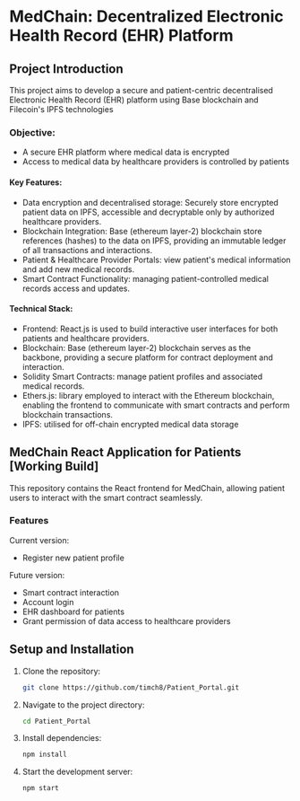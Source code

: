 # MedChain: Decentralized Electronic Health Record (EHR) Platform

## Project Introduction 

This project aims to develop a secure and patient-centric decentralised Electronic Health Record (EHR) platform using Base blockchain and Filecoin's IPFS technologies


### Objective:
- A secure EHR platform where medical data is encrypted
- Access to medical data by healthcare providers is controlled by patients


#### Key Features:
- Data encryption and decentralised storage: Securely store encrypted patient data on IPFS, accessible and decryptable only by authorized healthcare providers.
- Blockchain Integration: Base (ethereum layer-2) blockchain store references (hashes) to the data on IPFS, providing an immutable ledger of all transactions and interactions.
- Patient & Healthcare Provider Portals: view patient's medical information and add new medical records.
- Smart Contract Functionality: managing patient-controlled medical records access and updates.


#### Technical Stack:
- Frontend: React.js is used to build interactive user interfaces for both patients and healthcare providers.
- Blockchain: Base (ethereum layer-2) blockchain serves as the backbone, providing a secure platform for contract deployment and interaction.
- Solidity Smart Contracts: manage patient profiles and associated medical records.
- Ethers.js: library employed to interact with the Ethereum blockchain, enabling the frontend to communicate with smart contracts and perform blockchain transactions.
- IPFS: utilised for off-chain encrypted medical data storage 


## MedChain React Application for Patients [Working Build]

This repository contains the React frontend for MedChain, allowing patient users to interact with the smart contract seamlessly.


### Features
Current version:
- Register new patient profile

Future version:
- Smart contract interaction 
- Account login 
- EHR dashboard for patients
- Grant permission of data access to healthcare providers




## Setup and Installation
1. Clone the repository:
    ```bash
   git clone https://github.com/timch8/Patient_Portal.git 

2. Navigate to the project directory:
    ```bash
    cd Patient_Portal 
3. Install dependencies:
    ```bash
    npm install 
4. Start the development server:
    ```bash
    npm start
